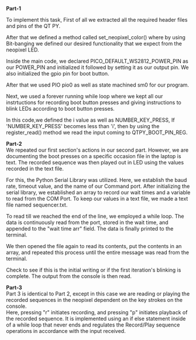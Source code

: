 **Part-1** <br>

To implement this task, First of all we extracted all the required header files and pins of the QT PY.

After that we defined a method called set_neopixel_color() where by using Bit-banging we defined our desired functionality that we expect from the neopixel LED.

Inside the main code, we declared PICO_DEFAULT_WS2812_POWER_PIN as our POWER_PIN and initialized it followed by setting it as our output pin. We also initialized the gpio pin for boot button.


After that we used PIO pio0 as well as state machined sm0 for our program. 

Next, we used a forever running while loop where we kept all our instrtuctions for recording boot button presses and giving instructions to blink LEDs according to boot button presses.

In this code,we defined the i value as well as NUMBER_KEY_PRESS, If 'NUMBER_KEY_PRESS' becomes less than 'i', then by using the register_read() method we read the input coming to QTPY_BOOT_PIN_REG.


**Part-2** <br>
We repeated our first section's actions in our second part. However, we are documenting the boot presses on a specific occasion file in the laptop is text. The recorded sequence was then played out in LED using the values recorded in the text file.

For this, the Python Serial Library was utilized. Here, we establish the baud rate, timeout value, and the name of our Command port. After initializing the serial library, we established an array to record our wait times and a variable to read from the COM Port. To keep our values in a text file, we made a text file named sequencer.txt.

To read till we reached the end of the line, we employed a while loop. The data is continuously read from the port, stored in the wait time, and appended to the "wait time arr" field. The data is finally printed to the terminal.

We then opened the file again to read its contents, put the contents in an array, and repeated this process until the entire message was read from the terminal.

Check to see if this is the initial writing or if the first iteration's blinking is complete. The output from the console is then read.

**Part-3** <br>
Part 3 is identical to Part 2, except in this case we are reading or playing the recorded sequences in the neopixel dependent on the key strokes on the console. <br>
Here, pressing "r" initiates recording, and pressing "p" initiates playback of the recorded sequence. It is implemented using an if else statement inside of a while loop that never ends and regulates the Record/Play sequence operations in accordance with the input received.
